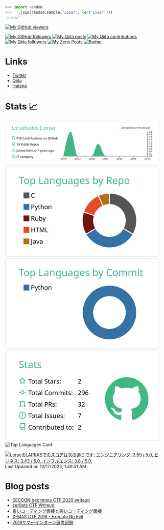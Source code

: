 ```python
>>> import random
>>> ''.join(random.sample('Loser', len('Loser')))
'Lorse'
```

[![My GitHub viewers](https://komarev.com/ghpvc/?username=LorseKudos)](https://github.com/LorseKudos)

[![My GitHub followers](https://img.shields.io/github/followers/LorseKudos?label=follow&logo=github&style=flat)](https://github.com/LorseKudos)
[![My Qiita posts](https://qiita-badge.apiapi.app/s/LorseKudos/posts.svg)](https://qiita.com/LorseKudos)
[![My Qiita contributions](https://qiita-badge.apiapi.app/s/LorseKudos/contributions.svg)](https://qiita.com/LorseKudos)
[![My Qiita followers](https://qiita-badge.apiapi.app/s/LorseKudos/followers.svg)](https://qiita.com/LorseKudos)
[![My Zenn Posts](https://badgen.org/img/zenn/lorse/articles?style=plastic)](https://zenn.dev/lorse)
[![Badge](https://cp-logo.vercel.app/atcoder/Lorse)](https://atcoder.jp/users/Lorse) 

<!--
[![Updated Badge](https://badges.pufler.dev/updated/LorseKudos/LorseKudos)](https://github.com/LorseKudos)
[![Commits Badge](https://badges.pufler.dev/commits/monthly/LorseKudos)](https://github.com/LorseKudos)
-->

# Links
- [Twitter](https://twitter.com/LorseKudos)
- [Qiita](https://qiita.com/LorseKudos)
- [Hatena](https://lorse.hatenablog.com/)

# Stats :chart_with_upwards_trend:
[![GitHub Profile-details Card](https://raw.githubusercontent.com/LorseKudos/LorseKudos/master/profile-summary-card-output/vue/0-profile-details.svg)](https://github.com/vn7n24fzkq/github-profile-summary-cards)
[![GitHub Repos-per-language Card](https://raw.githubusercontent.com/LorseKudos/LorseKudos/master/profile-summary-card-output/vue/1-repos-per-language.svg)](https://github.com/vn7n24fzkq/github-profile-summary-cards)
[![GitHub Most-commit-language Card](https://raw.githubusercontent.com/LorseKudos/LorseKudos/master/profile-summary-card-output/vue/2-most-commit-language.svg)](https://github.com/vn7n24fzkq/github-profile-summary-cards)
[![GitHub Stats Card](https://raw.githubusercontent.com/LorseKudos/LorseKudos/master/profile-summary-card-output/vue/3-stats.svg)](https://github.com/vn7n24fzkq/github-profile-summary-cards)
![Top Languages Card](https://github-readme-stats.vercel.app/api/top-langs/?username=LorseKudos&layout=donut&theme=dracula)

<!--START_SECTION:lapras-card-->
<p ><a href="https://lapras.com/public/Lorse" target="_blank" rel="noopener noreferrer"><img alt="LorseのLAPRASでのスコアは次の通りです: エンジニアリング: 3.59 / 5.0, ビジネス: 3.43 / 5.0, インフルエンス: 3.8 / 5.0." src="https://lapras-card-generator.vercel.app/api/svg?e=3.59&b=3.43&i=3.8&b1=%23020E27&b2=%230E5593&i1=%23030E21&i2=%231688BF&l=ja" width="400" ></a>  
Last Updated on 10/17/2025, 1:49:51 AM</p>
<!--END_SECTION:lapras-card-->

# Blog posts
<!-- BLOG-POST-LIST:START -->
- [SECCON beginners CTF 2020 writeup](https://lorse.hatenablog.com/entry/2020/05/24/172016)
- [zer0pts CTF Writeup](https://lorse.hatenablog.com/entry/2020/03/09/092401)
- [良いコーディング面接と悪いコーディング面接](https://lorse.hatenablog.com/entry/2019/12/31/170211)
- [X-MAS CTF 2019 - Execute No Evil](https://lorse.hatenablog.com/entry/2019/12/21/215610)
- [2019サマーインターン選考記録](https://lorse.hatenablog.com/entry/2019/08/03/223000)
<!-- BLOG-POST-LIST:END -->

<!--
**LorseKudos/LorseKudos** is a ✨ _special_ ✨ repository because its `README.md` (this file) appears on your GitHub profile.

Here are some ideas to get you started:

- 🔭 I’m currently working on ...
- 🌱 I’m currently learning ...
- 👯 I’m looking to collaborate on ...
- 🤔 I’m looking for help with ...
- 💬 Ask me about ...
- 📫 How to reach me: ...
- 😄 Pronouns: ...
- ⚡ Fun fact: ...
-->
